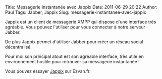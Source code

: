 Title: Messagerie instantanée avec Jappix
Date: 2011-06-29 20:22
Author: Paul
Tags: Jabber, Jappix
Slug: messagerie-instantanee-avec-jappix

Jappix est un client de messagerie XMPP qui dispose d'une interface très
agréable. Vous pouvez l'utiliser pour vous connecter à notre serveur
Jabber.  

De plus Jappix permet d'utiliser Jabber pour créer un réseau social
décentralisé.  

Pour moi son principal atout est son agréable interface, très utile en
environnement hostile pour retrouver sa messagerie instantanée !  

Vous pouvez essayer [Jappix](https://jabber.ezvan.fr/jappix) sur
Ezvan.fr.

